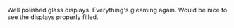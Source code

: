 Well polished glass displays. Everything's gleaming again. Would be nice to see the displays properly filled.

